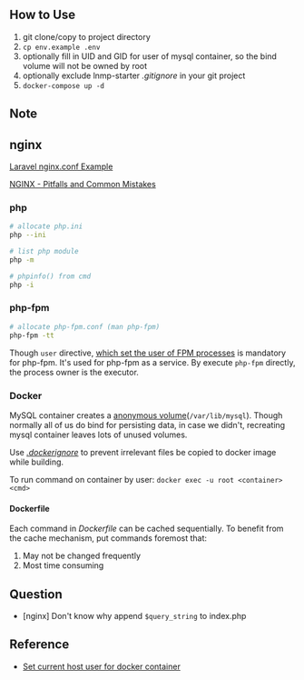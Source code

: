 ## How to Use

1.  git clone/copy to project directory
2.  `cp env.example .env`
3.  optionally fill in UID and GID for user of mysql container, so the bind volume will not be owned by root
4.  optionally exclude lnmp-starter _.gitignore_ in your git project
5.  `docker-compose up -d`

## Note

## nginx

[Laravel nginx.conf Example](https://laravel.com/docs/7.x/deployment#nginx)

[NGINX - Pitfalls and Common Mistakes](https://www.nginx.com/resources/wiki/start/topics/tutorials/config_pitfalls/)

### php

```sh
# allocate php.ini
php --ini

# list php module
php -m

# phpinfo() from cmd
php -i
```

### php-fpm

```sh
# allocate php-fpm.conf (man php-fpm)
php-fpm -tt
```

Though `user` directive, [which set the user of FPM processes](https://www.php.net/manual/en/install.fpm.configuration.php)
is mandatory for php-fpm. It's used for php-fpm as a service.
By execute `php-fpm` directly, the process owner is the executor.

### Docker

MySQL container creates a [anonymous volume](https://github.com/docker-library/mysql/issues/255)(`/var/lib/mysql`).
Though normally all of us do bind for persisting data, in case we didn't,
recreating mysql container leaves lots of unused volumes.

Use [_.dockerignore_](https://docs.docker.com/develop/develop-images/dockerfile_best-practices/#exclude-with-dockerignore)
to prevent irrelevant files be copied to docker image while building.

To run command on container by user: `docker exec -u root <container> <cmd>`

#### Dockerfile

Each command in _Dockerfile_ can be cached sequentially. To benefit from
the cache mechanism, put commands foremost that:

1. May not be changed frequently
2. Most time consuming

## Question

-   [nginx] Don't know why append `$query_string` to index.php

## Reference

-   [Set current host user for docker container](https://medium.com/faun/set-current-host-user-for-docker-container-4e521cef9ffc)
